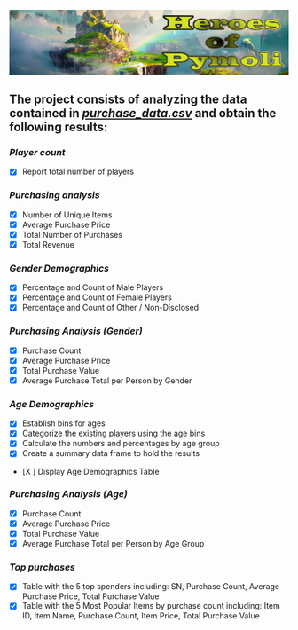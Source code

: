![Heroes Of Pymoli](Resources/header.png)

## The project consists of analyzing the data contained in [*purchase_data.csv*](Resources/purchase_data.csv) and obtain the following results:

### *Player count*
- [X] Report total number of players

### *Purchasing analysis*
- [X] Number of Unique Items
- [X] Average Purchase Price
- [X] Total Number of Purchases
- [X] Total Revenue

### *Gender Demographics*
- [X] Percentage and Count of Male Players
- [X] Percentage and Count of Female Players
- [X] Percentage and Count of Other / Non-Disclosed

### *Purchasing Analysis (Gender)*
- [X] Purchase Count
- [X] Average Purchase Price
- [X] Total Purchase Value
- [X] Average Purchase Total per Person by Gender

### *Age Demographics*
- [X] Establish bins for ages
- [X] Categorize the existing players using the age bins
- [X] Calculate the numbers and percentages by age group
- [X] Create a summary data frame to hold the results
- [X    ] Display Age Demographics Table

### *Purchasing Analysis (Age)*
- [X] Purchase Count
- [X] Average Purchase Price
- [X] Total Purchase Value
- [X] Average Purchase Total per Person by Age Group

### *Top purchases*

- [X] Table with the 5 top spenders including: SN, Purchase Count, Average Purchase Price, Total Purchase Value
- [X] Table with the 5 Most Popular Items by purchase count including: Item ID, Item Name, Purchase Count, Item Price, Total Purchase Value
